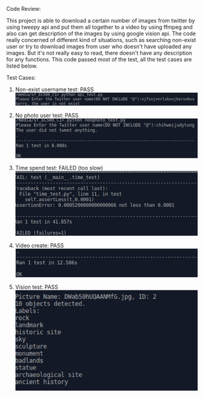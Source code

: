 Code Review:

This project is able to download a certain number of images from twitter by using tweepy api and put them all together to a video by using ffmpeg and also can get description of the images by using google vision api. The code really concerned of different kind of situations, such as searching non-exist user or try to download images from user who doesn't have uploaded any images. But it's not really easy to read, there doesn't have any description for any functions. This code passed most of the test, all the test cases are listed below.

Test Cases:

1. Non-exist username test: PASS
![alt tag](https://github.com/lowycve/EC500C1/blob/ChihWeiTung_Review/Review/nonuser_test.png)

2. No photo user test: PASS
![alt tag](https://github.com/lowycve/EC500C1/blob/ChihWeiTung_Review/Review/nonphoto_test.png)

3. Time spend test: FAILED (too slow)
![alt tag](https://github.com/lowycve/EC500C1/blob/ChihWeiTung_Review/Review/timetest.png)

4. Video create: PASS
![alt tag](https://github.com/lowycve/EC500C1/blob/ChihWeiTung_Review/Review/videotest.png)

5. Vision test: PASS![alt tag](https://github.com/lowycve/EC500C1/blob/ChihWeiTung_Review/Review/vision_test.png)


